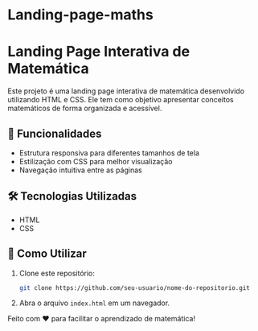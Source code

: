 # Landing-page-maths
# Landing Page Interativa de Matemática

Este projeto é uma landing page interativa de matemática desenvolvido utilizando HTML e CSS. Ele tem como objetivo apresentar conceitos matemáticos de forma organizada e acessível.

## 📌 Funcionalidades
- Estrutura responsiva para diferentes tamanhos de tela
- Estilização com CSS para melhor visualização
- Navegação intuitiva entre as páginas

## 🛠 Tecnologias Utilizadas
- HTML
- CSS

## 📖 Como Utilizar
1. Clone este repositório:
   ```sh
   git clone https://github.com/seu-usuario/nome-do-repositorio.git
   ```
2. Abra o arquivo `index.html` em um navegador.

Feito com ❤️ para facilitar o aprendizado de matemática!


